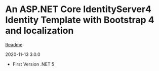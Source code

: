 # An ASP.NET Core IdentityServer4 Identity Template with Bootstrap 4 and localization

[Readme](https://github.com/damienbod/AspNetCoreLocalization/blob/master/README.md) 

2020-11-13 3.0.0
- First Version .NET 5
   

